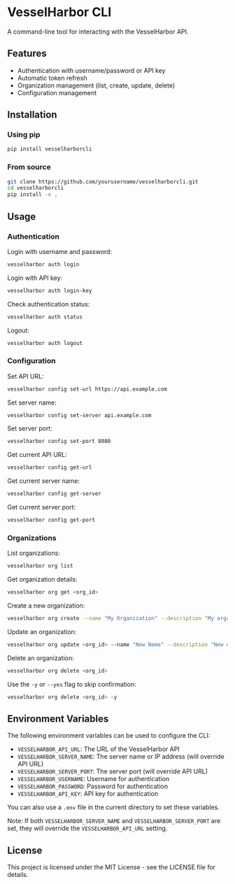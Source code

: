 # VesselHarbor CLI

A command-line tool for interacting with the VesselHarbor API.

## Features

- Authentication with username/password or API key
- Automatic token refresh
- Organization management (list, create, update, delete)
- Configuration management

## Installation

### Using pip

```bash
pip install vesselharborcli
```

### From source

```bash
git clone https://github.com/yourusername/vesselharborcli.git
cd vesselharborcli
pip install -e .
```

## Usage

### Authentication

Login with username and password:

```bash
vesselharbor auth login
```

Login with API key:

```bash
vesselharbor auth login-key
```

Check authentication status:

```bash
vesselharbor auth status
```

Logout:

```bash
vesselharbor auth logout
```

### Configuration

Set API URL:

```bash
vesselharbor config set-url https://api.example.com
```

Set server name:

```bash
vesselharbor config set-server api.example.com
```

Set server port:

```bash
vesselharbor config set-port 8080
```

Get current API URL:

```bash
vesselharbor config get-url
```

Get current server name:

```bash
vesselharbor config get-server
```

Get current server port:

```bash
vesselharbor config get-port
```

### Organizations

List organizations:

```bash
vesselharbor org list
```

Get organization details:

```bash
vesselharbor org get <org_id>
```

Create a new organization:

```bash
vesselharbor org create --name "My Organization" --description "My organization description"
```

Update an organization:

```bash
vesselharbor org update <org_id> --name "New Name" --description "New description"
```

Delete an organization:

```bash
vesselharbor org delete <org_id>
```

Use the `-y` or `--yes` flag to skip confirmation:

```bash
vesselharbor org delete <org_id> -y
```

## Environment Variables

The following environment variables can be used to configure the CLI:

- `VESSELHARBOR_API_URL`: The URL of the VesselHarbor API
- `VESSELHARBOR_SERVER_NAME`: The server name or IP address (will override API URL)
- `VESSELHARBOR_SERVER_PORT`: The server port (will override API URL)
- `VESSELHARBOR_USERNAME`: Username for authentication
- `VESSELHARBOR_PASSWORD`: Password for authentication
- `VESSELHARBOR_API_KEY`: API key for authentication

You can also use a `.env` file in the current directory to set these variables.

Note: If both `VESSELHARBOR_SERVER_NAME` and `VESSELHARBOR_SERVER_PORT` are set, they will override the `VESSELHARBOR_API_URL` setting.

## License

This project is licensed under the MIT License - see the LICENSE file for details.
